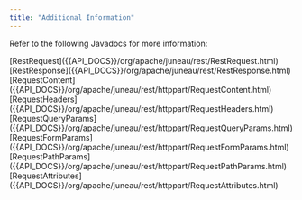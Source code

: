 ```yaml
---
title: "Additional Information"
---
```


Refer to the following Javadocs for more information:

<tree>
<node-0><java-class>[RestRequest]({{API_DOCS}}/org/apache/juneau/rest/RestRequest.html)</java-class></node-0>
<node-0><java-class>[RestResponse]({{API_DOCS}}/org/apache/juneau/rest/RestResponse.html)</java-class></node-0>
<node-0><java-class>[RequestContent]({{API_DOCS}}/org/apache/juneau/rest/httppart/RequestContent.html)</java-class></node-0>
<node-0><java-class>[RequestHeaders]({{API_DOCS}}/org/apache/juneau/rest/httppart/RequestHeaders.html)</java-class></node-0>
<node-0><java-class>[RequestQueryParams]({{API_DOCS}}/org/apache/juneau/rest/httppart/RequestQueryParams.html)</java-class></node-0>
<node-0><java-class>[RequestFormParams]({{API_DOCS}}/org/apache/juneau/rest/httppart/RequestFormParams.html)</java-class></node-0>
<node-0><java-class>[RequestPathParams]({{API_DOCS}}/org/apache/juneau/rest/httppart/RequestPathParams.html)</java-class></node-0>
<node-0><java-class>[RequestAttributes]({{API_DOCS}}/org/apache/juneau/rest/httppart/RequestAttributes.html)</java-class></node-0>
</tree>